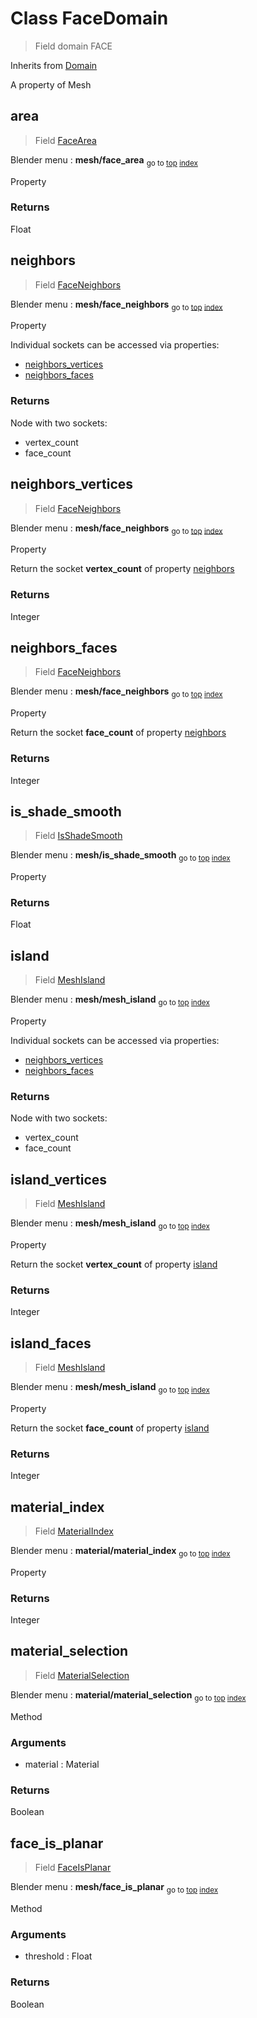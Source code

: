 
# Class FaceDomain

> Field domain FACE
  
Inherits from [Domain](/docs/core/domain.MD)

A property of Mesh


## area

> Field [FaceArea](/docs/nodes/FaceArea.md)
  
Blender menu : **mesh/face_area**
<sub>go to [top](#facedomain) [index](/docs/index.md)</sub>

  Property

### Returns

Float



## neighbors

> Field [FaceNeighbors](/docs/nodes/FaceNeighbors.md)
  
Blender menu : **mesh/face_neighbors**
<sub>go to [top](#facedomain) [index](/docs/index.md)</sub>

  Property
  
  Individual sockets can be accessed via properties:
  
  - [neighbors_vertices](#neighbors_vertices)
  - [neighbors_faces](#neighbors_faces)

### Returns

Node with two sockets:
- vertex_count
- face_count
  
  

## neighbors_vertices

> Field [FaceNeighbors](/docs/nodes/FaceNeighbors.md)
  
Blender menu : **mesh/face_neighbors**
<sub>go to [top](#facedomain) [index](/docs/index.md)</sub>

  Property
  
  Return the socket **vertex_count** of property [neighbors](#neighbors)

### Returns

Integer



## neighbors_faces

> Field [FaceNeighbors](/docs/nodes/FaceNeighbors.md)
  
Blender menu : **mesh/face_neighbors**
<sub>go to [top](#facedomain) [index](/docs/index.md)</sub>

  Property
  
  Return the socket **face_count** of property [neighbors](#neighbors)

### Returns

Integer



## is_shade_smooth

> Field [IsShadeSmooth](/docs/nodes/IsShadeSmooth.md)
  
Blender menu : **mesh/is_shade_smooth**
<sub>go to [top](#facedomain) [index](/docs/index.md)</sub>

  Property

### Returns

Float



## island

> Field [MeshIsland](/docs/nodes/MeshIsland.md)
  
Blender menu : **mesh/mesh_island**
<sub>go to [top](#facedomain) [index](/docs/index.md)</sub>

  Property
  
  Individual sockets can be accessed via properties:
  
  - [neighbors_vertices](#neighbors_vertices)
  - [neighbors_faces](#neighbors_faces)

### Returns

Node with two sockets:
- vertex_count
- face_count
  
  

## island_vertices

> Field [MeshIsland](/docs/nodes/MeshIsland.md)
  
Blender menu : **mesh/mesh_island**
<sub>go to [top](#facedomain) [index](/docs/index.md)</sub>

  Property
  
  Return the socket **vertex_count** of property [island](#island)

### Returns

Integer



## island_faces

> Field [MeshIsland](/docs/nodes/MeshIsland.md)
  
Blender menu : **mesh/mesh_island**
<sub>go to [top](#facedomain) [index](/docs/index.md)</sub>

  Property
  
  Return the socket **face_count** of property [island](#island)

### Returns

Integer



## material_index

> Field [MaterialIndex](/docs/nodes/MaterialIndex.md)
  
Blender menu : **material/material_index**
<sub>go to [top](#facedomain) [index](/docs/index.md)</sub>

  Property

### Returns

Integer



## material_selection

> Field [MaterialSelection](/docs/nodes/MaterialSelection.md)
  
Blender menu : **material/material_selection**
<sub>go to [top](#facedomain) [index](/docs/index.md)</sub>

  Method

### Arguments

- material : Material

### Returns

Boolean



## face_is_planar

> Field [FaceIsPlanar](/docs/nodes/FaceIsPlanar.md)
  
Blender menu : **mesh/face_is_planar**
<sub>go to [top](#facedomain) [index](/docs/index.md)</sub>

  Method

### Arguments

- threshold : Float

### Returns

Boolean

